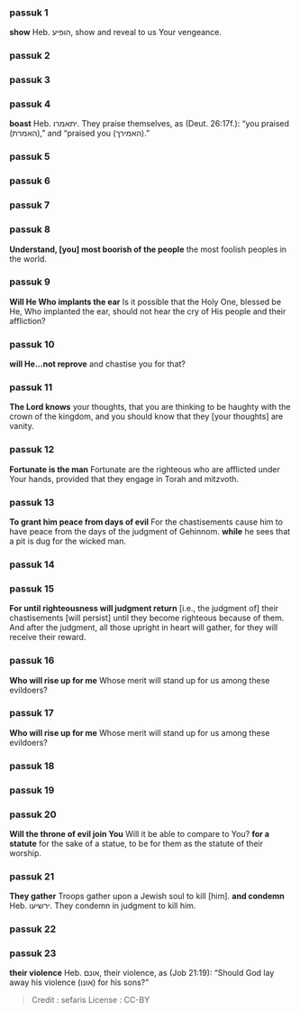 
### passuk 1
<b>show</b> Heb. הופיע, show and reveal to us Your vengeance.

### passuk 2

### passuk 3

### passuk 4
<b>boast</b> Heb. יתאמרו. They praise themselves, as (Deut. 26:17f.): “you praised (האמרת),” and “praised you (האמירך).”

### passuk 5

### passuk 6

### passuk 7

### passuk 8
<b>Understand, [you] most boorish of the people</b> the most foolish peoples in the world.

### passuk 9
<b>Will He Who implants the ear</b> Is it possible that the Holy One, blessed be He, Who implanted the ear, should not hear the cry of His people and their affliction?

### passuk 10
<b>will He...not reprove</b> and chastise you for that?

### passuk 11
<b>The Lord knows</b> your thoughts, that you are thinking to be haughty with the crown of the kingdom, and you should know that they [your thoughts] are vanity.

### passuk 12
<b>Fortunate is the man</b> Fortunate are the righteous who are afflicted under Your hands, provided that they engage in Torah and mitzvoth.

### passuk 13
<b>To grant him peace from days of evil</b> For the chastisements cause him to have peace from the days of the judgment of Gehinnom. <b>while</b> he sees that a pit is dug for the wicked man.

### passuk 14

### passuk 15
<b>For until righteousness will judgment return</b> [i.e., the judgment of] their chastisements [will persist] until they become righteous because of them. And after the judgment, all those upright in heart will gather, for they will receive their reward.

### passuk 16
<b>Who will rise up for me</b> Whose merit will stand up for us among these evildoers?

### passuk 17
<b>Who will rise up for me</b> Whose merit will stand up for us among these evildoers?

### passuk 18

### passuk 19

### passuk 20
<b>Will the throne of evil join You</b> Will it be able to compare to You?
<b>for a statute</b> for the sake of a statue, to be for them as the statute of their worship.

### passuk 21
<b>They gather</b> Troops gather upon a Jewish soul to kill [him].
<b>and condemn</b> Heb. ירשיעו. They condemn in judgment to kill him.

### passuk 22

### passuk 23
<b>their violence</b> Heb. אונם, their violence, as (Job 21:19): “Should God lay away his violence (אונו) for his sons?”

>Credit : sefaris
>License : CC-BY